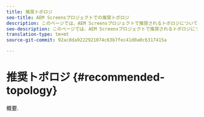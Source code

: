 ```yaml
---
title: 推奨トポロジ
seo-title: AEM Screensプロジェクトでの推奨トポロジ
description: このページでは、AEM Screensプロジェクトで推奨されるトポロジについて説明します。
seo-description: このページでは、AEM Screensプロジェクトで推奨されるトポロジについて説明します。
translation-type: tm+mt
source-git-commit: 92ac8da9222921074c63b7fec41d0a0c6317415a

---
```



# 推奨トポロジ {#recommended-topology}

概要.
